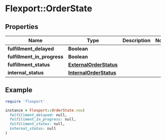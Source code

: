 # Flexport::OrderState

## Properties

| Name | Type | Description | Notes |
| ---- | ---- | ----------- | ----- |
| **fulfillment_delayed** | **Boolean** |  |  |
| **fulfillment_in_progress** | **Boolean** |  |  |
| **fulfillment_status** | [**ExternalOrderStatus**](ExternalOrderStatus.md) |  |  |
| **internal_status** | [**InternalOrderStatus**](InternalOrderStatus.md) |  |  |

## Example

```ruby
require 'flexport'

instance = Flexport::OrderState.new(
  fulfillment_delayed: null,
  fulfillment_in_progress: null,
  fulfillment_status: null,
  internal_status: null
)
```

